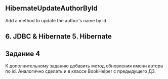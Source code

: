 ## HibernateUpdateAuthorById
Add a method to update the author's name by id.
## 6. JDBC & Hibernate 5. Hibernate
## Задание 4 

К дополнительному заданию добавить метод обновления имени автора по id.
Аналогично сделать и в классе BookHelper с предыдущего ДЗ. 
